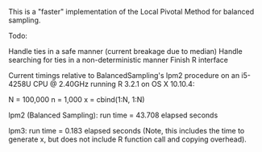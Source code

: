 This is a "faster" implementation of the Local Pivotal Method for balanced sampling. 


Todo:  

  Handle ties in a safe manner (current breakage due to median) 
  Handle searching for ties in a non-deterministic manner
  Finish R interface

  Current timings relative to BalancedSampling's lpm2 procedure on an i5-4258U CPU @ 2.40GHz running R 3.2.1 on OS X 10.10.4:

  N = 100,000
  n = 1,000
  x = cbind(1:N, 1:N)

  lpm2 (Balanced Sampling):
  run time = 43.708 elapsed seconds

  lpm3:
  run time = 0.183 elapsed seconds (Note, this includes the time to generate x, but does not include R function call and copying overhead). 

